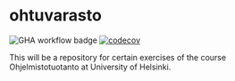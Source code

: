 # ohtuvarasto

![GHA workflow badge](https://github.com/Catrovitch/ohtuvarasto/workflows/CI/badge.svg) [![codecov](https://codecov.io/gh/Catrovitch/ohtuvarasto/branch/main/graph/badge.svg?token=J7OQZB563M)](https://codecov.io/gh/Catrovitch/ohtuvarasto)

This will be a repository for certain exercises of the course Ohjelmistotuotanto at University of Helsinki.
